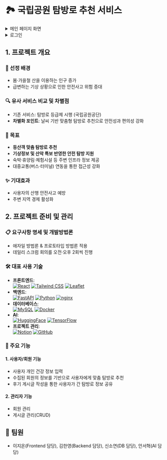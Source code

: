# 🏞️ 국립공원 탐방로 추천 서비스

<details> 
  <summary>메인 페이지 화면</summary>
    <img width="1588" height="1145" alt="Image" src="https://github.com/user-attachments/assets/8b534391-35d8-44b5-bcaa-778f134e63f0" />
</details>

<details> 
  <summary>로그인</summary>
    123
</details>

## 1. 프로젝트 개요
### 🌱 선정 배경
- 봄·가을철 산을 이용하는 인구 증가  
- 급변하는 기상 상황으로 인한 안전사고 위험 증대
### 🔍 유사 서비스 비교 및 차별점
- 기존 서비스: 탐방로 등급제 시행 (국립공원공단)  
- **차별화 포인트**: 날씨 기반 맞춤형 탐방로 추천으로 안전성과 편의성 강화
### 🎯 목표
- **등산객 맞춤 탐방로 추천**  
- **기상정보 및 산악 특보 반영한 안전 탐방 지원**  
- 숙박·휴양림·체험시설 등 주변 인프라 정보 제공
- 대중교통(버스·터미널) 연동을 통한 접근성 강화
### ✨ 기대효과
- 사용자의 산행 안전사고 예방  
- 주변 지역 경제 활성화  

## 2. 프로젝트 준비 및 관리
### 📋 요구사항 명세 및 개발방법론
- 애자일 방법론 & 프로토타입 방법론 적용  
- 데일리 스크럼 회의를 오전·오후 2회씩 진행
### 🛠️ 대표 사용 기술
- **프론트엔드**:  
  [![React](https://img.shields.io/badge/React-20232A?style=flat&logo=react&logoColor=61DAFB)](https://reactjs.org/) [![Tailwind CSS](https://img.shields.io/badge/Tailwind_CSS-38B2AC?style=flat&logo=tailwind-css&logoColor=white)](https://tailwindcss.com/) [![Leaflet](https://img.shields.io/badge/Leaflet-479FFF?style=flat&logo=leaflet&logoColor=white)](https://leafletjs.com/)  
- **백엔드**:  
  [![FastAPI](https://img.shields.io/badge/FastAPI-009688?style=flat&logo=fastapi&logoColor=white)](https://fastapi.tiangolo.com/) [![Python](https://img.shields.io/badge/Python-3776AB?style=flat&logo=python&logoColor=white)](https://www.python.org/) [![nginx](https://img.shields.io/badge/nginx-009639?style=flat&logo=nginx&logoColor=white)](https://nginx.org/)  
- **데이터베이스**:  
  [![MySQL](https://img.shields.io/badge/MySQL-4479A1?style=flat&logo=mysql&logoColor=white)](https://www.mysql.com/) [![Docker](https://img.shields.io/badge/Docker-2496ED?style=flat&logo=docker&logoColor=white)](https://www.docker.com/)
- **AI**:  
 [![HuggingFace](https://img.shields.io/badge/HuggingFace-FF9900?style=flat&logo=huggingface&logoColor=white)](https://huggingface.co/) [![TensorFlow](https://img.shields.io/badge/TensorFlow-FF6F00?style=flat&logo=tensorflow&logoColor=white)](https://www.tensorflow.org/)
- **프로젝트 관리**:  
  [![Notion](https://img.shields.io/badge/Notion-000000?style=flat&logo=notion&logoColor=white)](https://www.notion.so/) [![GitHub](https://img.shields.io/badge/GitHub-181717?style=flat&logo=github&logoColor=white)](https://github.com/)
### 🚀 주요 기능
#### 1. 사용자/회원 기능
- 사용자 개인 건강 정보 입력 
- 수집된 회원의 정보를 기반으로 사용자에게 맞춤 탐방로 추천 
- 후기 게시글 작성을 통한 사용자가 간 탐방로 정보 공유
#### 2. 관리자 기능
- 회원 관리
- 게시글 관리(CRUD)

## 👥 팀원
- 이지온(Frontend 담당), 김한영(Backend 담당), 신소연(DB 담당), 안서혁(AI 담당)
